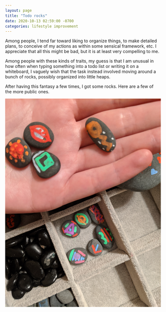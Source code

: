 ```yaml
---
layout: page
title: "Todo rocks"
date: 2020-10-13 02:59:00 -0700
categories: lifestyle improvement
---
```


Among people, I tend far toward liking to organize things, to make detailed plans, to conceive of my actions as within some sensical framework, etc. I appreciate that all this might be bad, but it is at least very compelling to me.

Among people with these kinds of traits, my guess is that I am unusual in how often when typing something into a todo list or writing it on a whiteboard, I vaguely wish that the task instead involved moving around a bunch of rocks, possibly organized into little heaps.

After having this fantasy a few times, I got some rocks. Here are a few of the more public ones.

![rock todos](/assets/todorocks.jpg)
